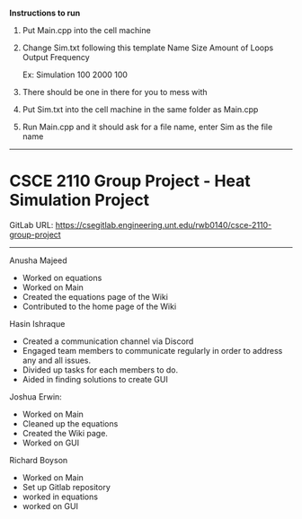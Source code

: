**Instructions to run**
1. Put Main.cpp into the cell machine
2. Change Sim.txt following this template
    Name
    Size
    Amount of Loops
    Output Frequency

    Ex:
    Simulation
    100
    2000
    100
3. There should be one in there for you to mess with
4. Put Sim.txt into the cell machine in the same folder as Main.cpp
5. Run Main.cpp and it should ask for a file name, enter Sim as the file name

----------------------------------------------------------------------------------------------------------------------------------------------------

# CSCE 2110 Group Project - Heat Simulation Project 
GitLab URL: https://csegitlab.engineering.unt.edu/rwb0140/csce-2110-group-project

----------------------------------------------------------------------------------------------------------------------------------------------------

Anusha Majeed
- Worked on equations
- Worked on Main
- Created the equations page of the Wiki
- Contributed to the home page of the Wiki

Hasin Ishraque
- Created a communication channel via Discord
- Engaged team members to communicate regularly in order to address any and all issues.
- Divided up tasks for each members to do.
- Aided in finding solutions to create GUI

Joshua Erwin: 
- Worked on Main
- Cleaned up the equations
- Created the Wiki page.
- Worked on GUI

Richard Boyson
- Worked on Main
- Set up Gitlab repository
- worked in equations
- worked on GUI 
